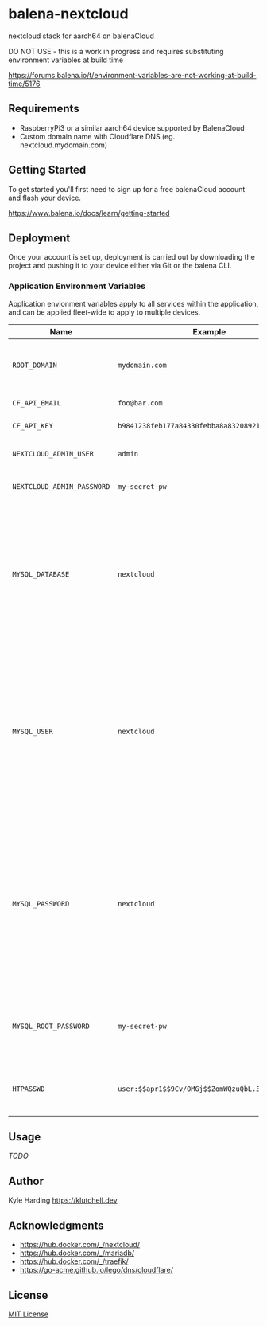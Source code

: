 # balena-nextcloud

nextcloud stack for aarch64 on balenaCloud

DO NOT USE - this is a work in progress and requires substituting environment variables at build time

<https://forums.balena.io/t/environment-variables-are-not-working-at-build-time/5176>

## Requirements

* RaspberryPi3 or a similar aarch64 device supported by BalenaCloud
* Custom domain name with Cloudflare DNS (eg. nextcloud.mydomain.com)

## Getting Started

To get started you'll first need to sign up for a free balenaCloud account and flash your device.

<https://www.balena.io/docs/learn/getting-started>

## Deployment

Once your account is set up, deployment is carried out by downloading the project and pushing it to your device either via Git or the balena CLI.

### Application Environment Variables

Application envionment variables apply to all services within the application, and can be applied fleet-wide to apply to multiple devices.

|Name|Example|Purpose|
|---|---|---|
|`ROOT_DOMAIN`|`mydomain.com`|Root domain registered with Cloudflare. Services will be added as `{service}.{domain}`.|
|`CF_API_EMAIL`|`foo@bar.com`|Cloudflare account email.|
|`CF_API_KEY`|`b9841238feb177a84330febba8a83208921177bffe733`|Cloudflare global API key.|
|`NEXTCLOUD_ADMIN_USER`|`admin`|Name of the Nextcloud admin user.|
|`NEXTCLOUD_ADMIN_PASSWORD`|`my-secret-pw`|Password for the Nextcloud admin user.|
|`MYSQL_DATABASE`|`nextcloud`|This variable is optional and allows you to specify the name of a database to be created on image startup. If a user/password was supplied (see below) then that user will be granted superuser access (corresponding to GRANT ALL) to this database.|
|`MYSQL_USER`|`nextcloud`|These variables are optional, used in conjunction to create a new user and to set that user's password. This user will be granted superuser permissions (see above) for the database specified by the MYSQL_DATABASE variable. Both variables are required for a user to be created.|
|`MYSQL_PASSWORD`|`nextcloud`|These variables are optional, used in conjunction to create a new user and to set that user's password. This user will be granted superuser permissions (see above) for the database specified by the MYSQL_DATABASE variable. Both variables are required for a user to be created.|
|`MYSQL_ROOT_PASSWORD`|`my-secret-pw`|This variable is mandatory and specifies the password that will be set for the MariaDB root superuser account.|
|`HTPASSWD`|`user:$$apr1$$9Cv/OMGj$$ZomWQzuQbL.3TRCS81A1g/`|Sets the basic authentication for the traefik API in CSV format: `User:Hash,User:Hash`.|

## Usage

_TODO_

## Author

Kyle Harding <https://klutchell.dev>

## Acknowledgments

* <https://hub.docker.com/_/nextcloud/>
* <https://hub.docker.com/_/mariadb/>
* <https://hub.docker.com/_/traefik/>
* <https://go-acme.github.io/lego/dns/cloudflare/>

## License

[MIT License](./LICENSE)
